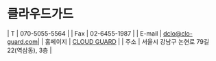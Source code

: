# 클라우드가드

<div class="code-example" markdown="1">

| T | 070-5055-5564 |
| Fax | 02-6455-1987 |
| E-mail | dclo@clo-guard.com|
| 홈페이지 | [CLOUD GUARD](https://www.clo-guard.com/) |
| 주소 | 서울시 강남구 논현로 79길 22(역삼동), 3층 |
